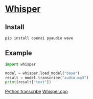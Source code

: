 # [Whisper](https://github.com/openai/whisper)

## Install
```commandline
pip install openai pyaudio wave
```

## Example
```python
import whisper

model = whisper.load_model("base")
result = model.transcribe("audio.mp3")
print(result["text"])
```
[Python transcribe](https://medium.com/codingthesmartway-com-blog/voice-to-text-made-easy-implementing-a-python-app-with-openais-whisper-speech-to-text-api-e8f415a5f737)
[Whisper.cpp](https://github.com/ggerganov/whisper.cpp/tree/master/examples/command)
